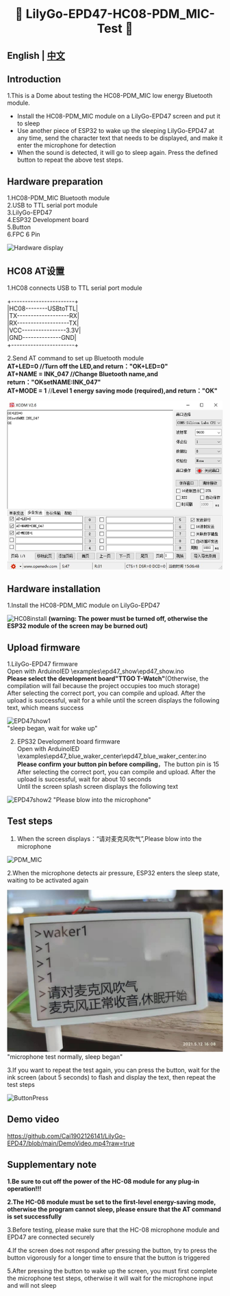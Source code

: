 <h1 align = "center">🌟 LilyGo-EPD47-HC08-PDM_MIC-Test 🌟</h1> 

## **English | [中文](./README_CN.md)**  
  
## Introduction
1.This is a Dome about testing the HC08-PDM_MIC low energy Bluetooth module. 
   -  Install the HC08-PDM_MIC module on a LilyGo-EPD47 screen and put it to sleep  
   -  Use another piece of ESP32 to wake up the sleeping LilyGo-EPD47 at any time, send the character text that needs to be displayed, and make it enter the microphone for detection  
   -  When the sound is detected, it will go to sleep again. Press the defined button to repeat the above test steps.  
  
  
## Hardware preparation
1.HC08-PDM_MIC Bluetooth module  
2.USB to TTL serial port module  
3.LilyGo-EPD47  
4.ESP32 Development board  
5.Button  
6.FPC 6 Pin  
  
![Hardware display](/images/1.jpg)  
  
  
  
## HC08 AT设置
1.HC08 connects USB to TTL serial port module  
  
+-----------------------+   
|HC08--------USBtoTTL|  
|TX-------------------RX|  
|RX-------------------TX|  
|VCC----------------3.3V|  
|GND--------------GND|  
+-----------------------+  
  
2.Send AT command to set up Bluetooth module  
**AT+LED=0           //Turn off the LED,and return："OK+LED=0"**  
**AT+NAME = INK_047  //Change Bluetooth name,and return："OKsetNAME:INK_047"**  
**AT+MODE = 1**        //**Level 1 energy saving mode (required),and return："OK"**  
  
![HC08-ATset](/images/ATset.jpg)  
  
  
  
## Hardware installation
1.Install the HC08-PDM_MIC module on LilyGo-EPD47  

![HC08install](/images/2.jpg)
**(warning: The power must be turned off, otherwise the ESP32 module of the screen may be burned out)**  
  
  
  
## Upload firmware
1.LilyGo-EPD47 firmware  
Open with ArduinoIED \examples\epd47_show\epd47_show.ino  
**Please select the development board"TTGO T-Watch"**(Otherwise, the compilation will fail because the project occupies too much storage)  
After selecting the correct port, you can compile and upload. After the upload is successful, wait for a while until the screen displays the following text, which means success  
  
![EPD47show1](/images/4.jpg)  
"sleep began, wait for wake up"  
  
  
  
  
2. EPS32 Development board firmware  
Open with ArduinoIED  \examples\epd47_blue_waker_center\epd47_blue_waker_center.ino  
**Please confirm your button pin before compiling**，The button pin is 15
After selecting the correct port, you can compile and upload. After the upload is successful, wait for about 10 seconds  
Until the screen splash screen displays the following text  
  
![EPD47show2](/images/5.jpg) 
"Please blow into the microphone"  
  
  
  
  
## Test steps
1. When the screen displays：“请对麦克风吹气”,Please blow into the microphone
  
![PDM_MIC](/images/6.jpg) 
  
  
  
2.When the microphone detects air pressure, ESP32 enters the sleep state, waiting to be activated again  
  
![EPD47show3](/images/7.jpg) 
"microphone test normally, sleep began"  
  
  
  
3.If you want to repeat the test again, you can press the button, wait for the ink screen (about 5 seconds) to flash and display the text, then repeat the test steps  
  
![ButtonPress](/images/8.jpg) 
  
  
  
  
## Demo video
https://github.com/Cai1902126141/LilyGo-EPD47/blob/main/DemoVideo.mp4?raw=true  
  
  
## Supplementary note
**1.Be sure to cut off the power of the HC-08 module for any plug-in operation!!!**  
  
**2.The HC-08 module must be set to the first-level energy-saving mode, otherwise the program cannot sleep, please ensure that the AT command is set successfully**  
  
3.Before testing, please make sure that the HC-08 microphone module and EPD47 are connected securely  
  
4.If the screen does not respond after pressing the button, try to press the button vigorously for a longer time to ensure that the button is triggered  
  
5.After pressing the button to wake up the screen, you must first complete the microphone test steps, otherwise it will wait for the microphone input and will not sleep  
  
  

